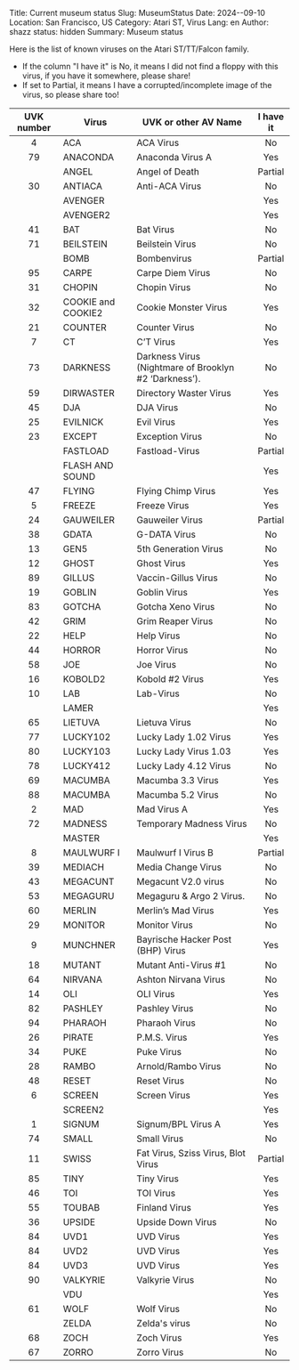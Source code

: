 Title: Current museum status
Slug: MuseumStatus
Date: 2024--09-10
Location: San Francisco, US
Category: Atari ST, Virus
Lang: en
Author: shazz
status: hidden
Summary: Museum status

Here is the list of known viruses on the Atari ST/TT/Falcon family.

- If the column "I have it" is No, it means I did not find a floppy with this virus, if you have it somewhere, please share!
- If set to Partial, it means I have a corrupted/incomplete image of the virus, so please share too!


| **UVK   number** | **Virus**          | **UVK or other AV Name**                              | **I have it** |
|:----------------:|--------------------|-------------------------------------------------------|:-------------:|
|         4        | ACA                | ACA Virus                                             |      No       |
|        79        | ANACONDA           | Anaconda Virus A                                      |      Yes      |
|                  | ANGEL              | Angel of Death                                        |    Partial    |
|        30        | ANTIACA            | Anti-ACA Virus                                        |      No       |
|                  | AVENGER            |                                                       |      Yes      |
|                  | AVENGER2           |                                                       |      Yes      |
|        41        | BAT                | Bat Virus                                             |      No       |
|        71        | BEILSTEIN          | Beilstein Virus                                       |      No       |
|                  | BOMB               | Bombenvirus                                           |    Partial    |
|        95        | CARPE              | Carpe Diem Virus                                      |      No       |
|        31        | CHOPIN             | Chopin Virus                                          |      No       |
|        32        | COOKIE and COOKIE2 | Cookie Monster Virus                                  |      Yes      |
|        21        | COUNTER            | Counter Virus                                         |      No       |
|         7        | CT                 | C’T Virus                                             |      Yes      |
|        73        | DARKNESS           | Darkness Virus (Nightmare of Brooklyn #2 ‘Darkness’). |      No       |
|        59        | DIRWASTER          | Directory Waster Virus                                |      Yes      |
|        45        | DJA                | DJA Virus                                             |      No       |
|        25        | EVILNICK           | Evil Virus                                            |      Yes      |
|        23        | EXCEPT             | Exception Virus                                       |      No       |
|                  | FASTLOAD           | Fastload-Virus                                        |    Partial    |
|                  | FLASH AND SOUND    |                                                       |      Yes      |
|        47        | FLYING             | Flying Chimp Virus                                    |      Yes      |
|         5        | FREEZE             | Freeze Virus                                          |      Yes      |
|        24        | GAUWEILER          | Gauweiler Virus                                       |    Partial    |
|        38        | GDATA              | G-DATA Virus                                          |      No       |
|        13        | GEN5               | 5th Generation Virus                                  |      No       |
|        12        | GHOST              | Ghost Virus                                           |      Yes      |
|        89        | GILLUS             | Vaccin-Gillus Virus                                   |      No       |
|        19        | GOBLIN             | Goblin Virus                                          |      Yes      |
|        83        | GOTCHA             | Gotcha Xeno Virus                                     |      No       |
|        42        | GRIM               | Grim Reaper Virus                                     |      No       |
|        22        | HELP               | Help Virus                                            |      No       |
|        44        | HORROR             | Horror Virus                                          |      No       |
|        58        | JOE                | Joe Virus                                             |      No       |
|        16        | KOBOLD2            | Kobold #2 Virus                                       |      Yes      |
|        10        | LAB                |  Lab-Virus                                            |      No       |
|                  | LAMER              |                                                       |      Yes      |
|        65        | LIETUVA            | Lietuva Virus                                         |      No       |
|        77        | LUCKY102           | Lucky Lady 1.02 Virus                                 |      Yes      |
|        80        | LUCKY103           | Lucky Lady Virus 1.03                                 |      Yes      |
|        78        | LUCKY412           | Lucky Lady 4.12 Virus                                 |      No       |
|        69        | MACUMBA            | Macumba 3.3 Virus                                     |      Yes      |
|        88        | MACUMBA            | Macumba 5.2 Virus                                     |      No       |
|         2        | MAD                | Mad Virus A                                           |      Yes      |
|        72        | MADNESS            | Temporary Madness Virus                               |      No       |
|                  | MASTER             |                                                       |      Yes      |
|         8        | MAULWURF I         | Maulwurf I Virus B                                    |    Partial    |
|        39        | MEDIACH            | Media Change Virus                                    |      No       |
|        43        | MEGACUNT           | Megacunt V2.0 virus                                   |      No       |
|        53        | MEGAGURU           | Megaguru & Argo 2 Virus.                              |      No       |
|        60        | MERLIN             | Merlin’s Mad Virus                                    |      Yes      |
|        29        | MONITOR            | Monitor Virus                                         |      No       |
|         9        | MUNCHNER           | Bayrische Hacker Post (BHP) Virus                     |      Yes      |
|        18        | MUTANT             | Mutant Anti-Virus #1                                  |      No       |
|        64        | NIRVANA            | Ashton Nirvana Virus                                  |      No       |
|        14        | OLI                | OLI Virus                                             |      Yes      |
|        82        | PASHLEY            | Pashley Virus                                         |      No       |
|        94        | PHARAOH            | Pharaoh Virus                                         |      No       |
|        26        | PIRATE             | P.M.S. Virus                                          |      Yes      |
|        34        | PUKE               | Puke Virus                                            |      No       |
|        28        | RAMBO              | Arnold/Rambo Virus                                    |      No       |
|        48        | RESET              | Reset Virus                                           |      No       |
|         6        | SCREEN             | Screen Virus                                          |      Yes      |
|                  | SCREEN2            |                                                       |      Yes      |
|         1        | SIGNUM             | Signum/BPL Virus A                                    |      Yes      |
|        74        | SMALL              | Small Virus                                           |      No       |
|        11        | SWISS              | Fat Virus, Sziss Virus, Blot Virus                    |    Partial    |
|        85        | TINY               | Tiny Virus                                            |      Yes      |
|        46        | TOI                | TOI Virus                                             |      Yes      |
|        55        | TOUBAB             | Finland Virus                                         |      Yes      |
|        36        | UPSIDE             | Upside Down Virus                                     |      No       |
|        84        | UVD1               | UVD Virus                                             |      Yes      |
|        84        | UVD2               | UVD Virus                                             |      Yes      |
|        84        | UVD3               | UVD Virus                                             |      Yes      |
|        90        | VALKYRIE           | Valkyrie Virus                                        |      No       |
|                  | VDU                |                                                       |      Yes      |
|        61        | WOLF               | Wolf Virus                                            |      No       |
|                  | ZELDA              | Zelda's virus                                         |      No       |
|        68        | ZOCH               | Zoch Virus                                            |      Yes      |
|        67        | ZORRO              | Zorro Virus                                           |      No       |   